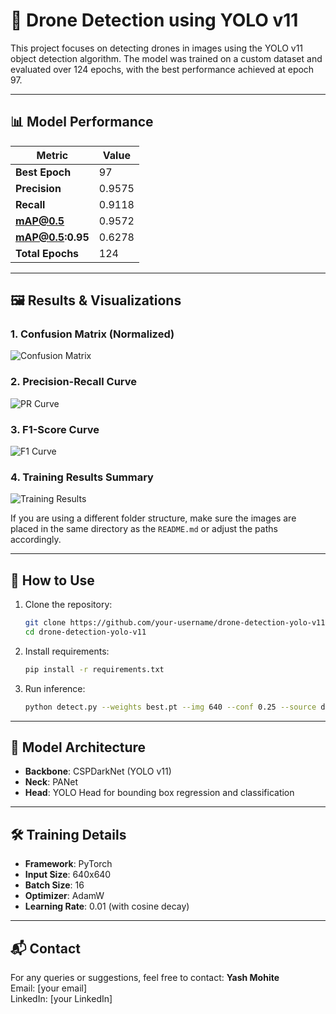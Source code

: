 
# 🚁 Drone Detection using YOLO v11

This project focuses on detecting drones in images using the YOLO v11 object detection algorithm. The model was trained on a custom dataset and evaluated over 124 epochs, with the best performance achieved at epoch 97.

---

## 📊 Model Performance

| Metric              | Value   |
|---------------------|---------|
| **Best Epoch**      | 97      |
| **Precision**       | 0.9575  |
| **Recall**          | 0.9118  |
| **mAP@0.5**         | 0.9572  |
| **mAP@0.5:0.95**    | 0.6278  |
| **Total Epochs**    | 124     |

---

## 🖼️ Results & Visualizations

### 1. Confusion Matrix (Normalized)
![Confusion Matrix](confusion_matrix_normalized.png)

### 2. Precision-Recall Curve
![PR Curve](PR_curve.png)

### 3. F1-Score Curve
![F1 Curve](F1_curve.png)

### 4. Training Results Summary
![Training Results](results.png)

If you are using a different folder structure, make sure the images are placed in the same directory as the `README.md` or adjust the paths accordingly.

---

## 🚀 How to Use

1. Clone the repository:
   ```bash
   git clone https://github.com/your-username/drone-detection-yolo-v11.git
   cd drone-detection-yolo-v11
   ```

2. Install requirements:
   ```bash
   pip install -r requirements.txt
   ```

3. Run inference:
   ```bash
   python detect.py --weights best.pt --img 640 --conf 0.25 --source data/images/
   ```

---

## 🧠 Model Architecture

- **Backbone**: CSPDarkNet (YOLO v11)
- **Neck**: PANet
- **Head**: YOLO Head for bounding box regression and classification

---


## 🛠️ Training Details

- **Framework**: PyTorch
- **Input Size**: 640x640
- **Batch Size**: 16
- **Optimizer**: AdamW
- **Learning Rate**: 0.01 (with cosine decay)

---

## 📬 Contact

For any queries or suggestions, feel free to contact:
**Yash Mohite**  
Email: [your email]  
LinkedIn: [your LinkedIn]
